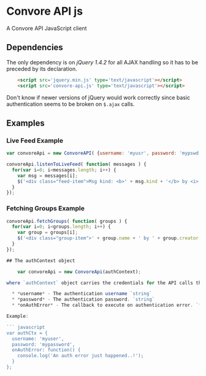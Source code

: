 # Convore API js

A Convore API JavaScript client

## Dependencies

The only dependency is on *jQuery 1.4.2* for all AJAX handling so it has
to be preceded by its declaration.

``` html
    <script src='jquery.min.js' type='text/javascript'></script>
    <script src='convore-api.js' type='text/javascript'></script>
```

Don't know if newer versions of jQuery would work correctly since basic 
authentication seems to be broken on `$.ajax` calls.

## Examples

### Live Feed Example

``` javascript
var convoreApi = new ConvoreAPI( {username: 'myusr', password: 'mypswd'} );

convoreApi.listenToLiveFeed( function( messages ) {
  for(var i=0; i<messages.length; i++) {
    var msg = messages[i];
    $('<div class="feed-item">Msg kind: <b>' + msg.kind + '</b> by <i>' + msg.user.username + '</i></div>').appendTo('body');
  }
});
```

### Fetching Groups Example

``` javascript
convoreApi.fetchGroups( function( groups ) {
  for(var i=0; i<groups.length; i++) {
    var group = groups[i];
    $('<div class="group-item">' + group.name + ' by ' + group.creator.username + '</div>').appendTo('body');
  }
});

## The authContext object

    var convoreApi = new ConvoreApi(authContext);

where `authContext` object carries the credentials for the API calls that require authentication.

  * *username* - The authentication username `string`
  * *password* - The authentication password. `string`
  * *onAuthError* - The callback to execute on authentication error. `function`

Example:

``` javascript
var authCtx = {
  username: 'myuser',
  password: 'mypassword',
  onAuthError: function() {
    console.log('An auth error just happened..!');
  }
};
```
